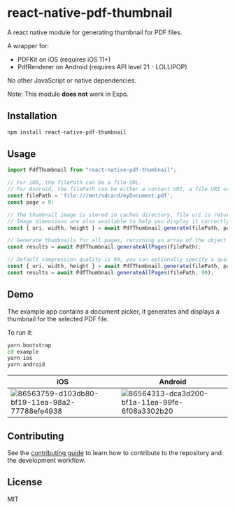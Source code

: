 # react-native-pdf-thumbnail

A react native module for generating thumbnail for PDF files.

A wrapper for:
- PDFKit on iOS (requires iOS 11+)
- PdfRenderer on Android (requires API level 21 - LOLLIPOP)

No other JavaScript or native dependencies.

Note: This module **does not** work in Expo.

## Installation

```sh
npm install react-native-pdf-thumbnail
```

## Usage

```js
import PdfThumbnail from "react-native-pdf-thumbnail";

// For iOS, the filePath can be a file URL.
// For Android, the filePath can be either a content URI, a file URI or an absolute path.
const filePath = 'file:///mnt/sdcard/myDocument.pdf';
const page = 0;

// The thumbnail image is stored in caches directory, file uri is returned.
// Image dimensions are also available to help you display it correctly.
const { uri, width, height } = await PdfThumbnail.generate(filePath, page);

// Generate thumbnails for all pages, returning an array of the object above.
const results = await PdfThumbnail.generateAllPages(filePath);

// Default compression quality is 80, you can optionally specify a quality between 0 and 100.
const { uri, width, height } = await PdfThumbnail.generate(filePath, page, 95);
const results = await PdfThumbnail.generateAllPages(filePath, 90);
```

## Demo

The example app contains a document picker, it generates and displays a thumbnail for the selected PDF file.

To run it:
```sh
yarn bootstrap
cd example
yarn ios
yarn android
```

iOS | Android
------- | ---
![86563759-d103db80-bf19-11ea-98a2-77788efe4938](https://user-images.githubusercontent.com/3325682/86644851-bfaae580-bf92-11ea-8b2b-f065784b3425.png) | ![86564313-dca3d200-bf1a-11ea-99fe-6f08a3302b20](https://user-images.githubusercontent.com/3325682/86644858-c174a900-bf92-11ea-8a01-79476b1050a1.png)

## Contributing

See the [contributing guide](CONTRIBUTING.md) to learn how to contribute to the repository and the development workflow.

## License

MIT
